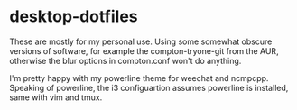 # desktop-dotfiles

These are mostly for my personal use.  Using some somewhat obscure versions of software, for example the compton-tryone-git from the AUR, otherwise the blur options in compton.conf won't do anything.  

I'm pretty happy with my powerline theme for weechat and ncmpcpp.  Speaking of powerline, the i3 configuartion assumes powerline is installed, same with vim and tmux.
